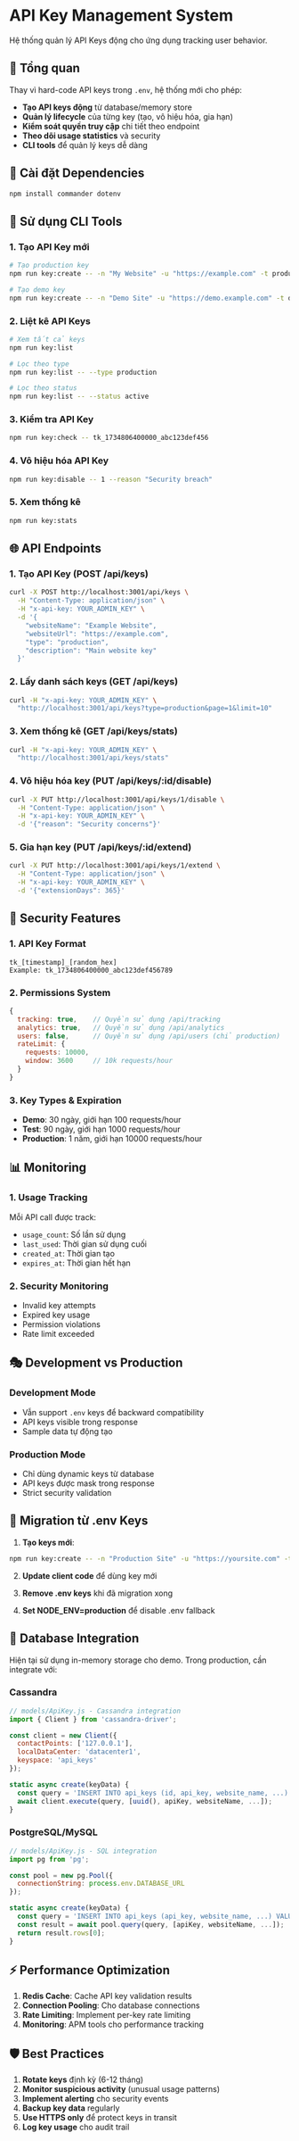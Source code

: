 # API Key Management System

Hệ thống quản lý API Keys động cho ứng dụng tracking user behavior.

## 🎯 Tổng quan

Thay vì hard-code API keys trong `.env`, hệ thống mới cho phép:

- **Tạo API keys động** từ database/memory store
- **Quản lý lifecycle** của từng key (tạo, vô hiệu hóa, gia hạn)
- **Kiểm soát quyền truy cập** chi tiết theo endpoint
- **Theo dõi usage statistics** và security
- **CLI tools** để quản lý keys dễ dàng

## 🔧 Cài đặt Dependencies

```bash
npm install commander dotenv
```

## 🚀 Sử dụng CLI Tools

### 1. Tạo API Key mới

```bash
# Tạo production key
npm run key:create -- -n "My Website" -u "https://example.com" -t production

# Tạo demo key
npm run key:create -- -n "Demo Site" -u "https://demo.example.com" -t demo -d "Demo key for testing"
```

### 2. Liệt kê API Keys

```bash
# Xem tất cả keys
npm run key:list

# Lọc theo type
npm run key:list -- --type production

# Lọc theo status
npm run key:list -- --status active
```

### 3. Kiểm tra API Key

```bash
npm run key:check -- tk_1734806400000_abc123def456
```

### 4. Vô hiệu hóa API Key

```bash
npm run key:disable -- 1 --reason "Security breach"
```

### 5. Xem thống kê

```bash
npm run key:stats
```

## 🌐 API Endpoints

### 1. Tạo API Key (POST /api/keys)

```bash
curl -X POST http://localhost:3001/api/keys \
  -H "Content-Type: application/json" \
  -H "x-api-key: YOUR_ADMIN_KEY" \
  -d '{
    "websiteName": "Example Website",
    "websiteUrl": "https://example.com",
    "type": "production",
    "description": "Main website key"
  }'
```

### 2. Lấy danh sách keys (GET /api/keys)

```bash
curl -H "x-api-key: YOUR_ADMIN_KEY" \
  "http://localhost:3001/api/keys?type=production&page=1&limit=10"
```

### 3. Xem thống kê (GET /api/keys/stats)

```bash
curl -H "x-api-key: YOUR_ADMIN_KEY" \
  "http://localhost:3001/api/keys/stats"
```

### 4. Vô hiệu hóa key (PUT /api/keys/:id/disable)

```bash
curl -X PUT http://localhost:3001/api/keys/1/disable \
  -H "Content-Type: application/json" \
  -H "x-api-key: YOUR_ADMIN_KEY" \
  -d '{"reason": "Security concerns"}'
```

### 5. Gia hạn key (PUT /api/keys/:id/extend)

```bash
curl -X PUT http://localhost:3001/api/keys/1/extend \
  -H "Content-Type: application/json" \
  -H "x-api-key: YOUR_ADMIN_KEY" \
  -d '{"extensionDays": 365}'
```

## 🔐 Security Features

### 1. API Key Format

```
tk_[timestamp]_[random_hex]
Example: tk_1734806400000_abc123def456789
```

### 2. Permissions System

```javascript
{
  tracking: true,    // Quyền sử dụng /api/tracking
  analytics: true,   // Quyền sử dụng /api/analytics
  users: false,      // Quyền sử dụng /api/users (chỉ production)
  rateLimit: {
    requests: 10000,
    window: 3600     // 10k requests/hour
  }
}
```

### 3. Key Types & Expiration

- **Demo**: 30 ngày, giới hạn 100 requests/hour
- **Test**: 90 ngày, giới hạn 1000 requests/hour
- **Production**: 1 năm, giới hạn 10000 requests/hour

## 📊 Monitoring

### 1. Usage Tracking

Mỗi API call được track:

- `usage_count`: Số lần sử dụng
- `last_used`: Thời gian sử dụng cuối
- `created_at`: Thời gian tạo
- `expires_at`: Thời gian hết hạn

### 2. Security Monitoring

- Invalid key attempts
- Expired key usage
- Permission violations
- Rate limit exceeded

## 🎭 Development vs Production

### Development Mode

- Vẫn support `.env` keys để backward compatibility
- API keys visible trong response
- Sample data tự động tạo

### Production Mode

- Chỉ dùng dynamic keys từ database
- API keys được mask trong response
- Strict security validation

## 📝 Migration từ .env Keys

1. **Tạo keys mới**:

```bash
npm run key:create -- -n "Production Site" -u "https://yoursite.com" -t production
```

2. **Update client code** để dùng key mới

3. **Remove .env keys** khi đã migration xong

4. **Set NODE_ENV=production** để disable .env fallback

## 🔄 Database Integration

Hiện tại sử dụng in-memory storage cho demo. Trong production, cần integrate với:

### Cassandra

```javascript
// models/ApiKey.js - Cassandra integration
import { Client } from 'cassandra-driver';

const client = new Client({
  contactPoints: ['127.0.0.1'],
  localDataCenter: 'datacenter1',
  keyspace: 'api_keys'
});

static async create(keyData) {
  const query = 'INSERT INTO api_keys (id, api_key, website_name, ...) VALUES (?, ?, ?, ...)';
  await client.execute(query, [uuid(), apiKey, websiteName, ...]);
}
```

### PostgreSQL/MySQL

```javascript
// models/ApiKey.js - SQL integration
import pg from 'pg';

const pool = new pg.Pool({
  connectionString: process.env.DATABASE_URL
});

static async create(keyData) {
  const query = 'INSERT INTO api_keys (api_key, website_name, ...) VALUES ($1, $2, ...) RETURNING *';
  const result = await pool.query(query, [apiKey, websiteName, ...]);
  return result.rows[0];
}
```

## ⚡ Performance Optimization

1. **Redis Cache**: Cache API key validation results
2. **Connection Pooling**: Cho database connections
3. **Rate Limiting**: Implement per-key rate limiting
4. **Monitoring**: APM tools cho performance tracking

## 🛡️ Best Practices

1. **Rotate keys** định kỳ (6-12 tháng)
2. **Monitor suspicious activity** (unusual usage patterns)
3. **Implement alerting** cho security events
4. **Backup key data** regularly
5. **Use HTTPS only** để protect keys in transit
6. **Log key usage** cho audit trail
